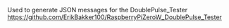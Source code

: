 Used to generate JSON messages for the DoublePulse_Tester
https://github.com/ErikBakker100/RaspberryPiZeroW_DoublePulse_Tester
